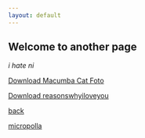 ```yaml
---
layout: default
---
```


## Welcome to another page

_i hate ni_

[Download Macumba Cat Foto](./../download/logo.png "Download Macumba Cat Foto")

[Download reasonswhyiloveyou](./../download/reasonswhyiloveyou "reasons why i love you file")

[back](./)

[micropolla](./micropolla.md)